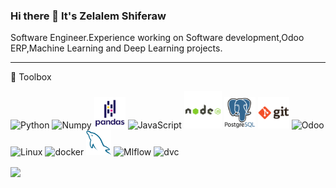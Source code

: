 ### Hi there 👋 It's Zelalem Shiferaw
Software Engineer.Experience working on Software development,Odoo ERP,Machine Learning and Deep Learning projects.

---

🧰 Toolbox

<img src="https://cdn.worldvectorlogo.com/logos/python-5.svg" alt="Python" width="50" height="50"/> <img src="https://cdn.worldvectorlogo.com/logos/numpy-1.svg" alt="Numpy" width="50" height="50"/> <img src="https://github.com/devicons/devicon/blob/master/icons/pandas/pandas-original-wordmark.svg" alt="Pandas" width="50" height="50"/> 
<img src="https://upload.wikimedia.org/wikipedia/commons/0/05/Scikit_learn_logo_small.svg" alt="JavaScript" width="50" height="50"/> 
<img src="https://github.com/devicons/devicon/blob/master/icons/nodejs/nodejs-original-wordmark.svg" alt="NodeJS" width="60" height="60"/>
<img src="https://github.com/devicons/devicon/blob/master/icons/postgresql/postgresql-original-wordmark.svg" alt="PostgreSQL" width="50" height="50"/>
<img src="https://github.com/devicons/devicon/blob/master/icons/git/git-original-wordmark.svg" alt="Git" width="50" height="50"/>
<img src="https://seekvectorlogo.com/wp-content/uploads/2019/06/odoo-vector-logo.png" alt="Odoo" width="50" height="50" />
<img src = "https://img.shields.io/badge/Linux-FCC624?style=flat&logo=Linux&logoColor=white"  alt="Linux" width="40" height="40" />
<img src = "https://img.shields.io/badge/docker-F1502F?style=flat&logo=docker&logoColor=white"  alt="docker" width="40" height="40" />
<img src = "https://github.com/devicons/devicon/blob/master/icons/mysql/mysql-original.svg"  alt="Mysql" width="40" height="40">
<img src = "https://img.shields.io/badge/mlflow-019733?style=flat&logo=mlflow&logoColor=white" alt="Mlflow" width="40" height="40" />
<img src = "https://img.shields.io/badge/dvc-1572B6?style=flat&logo=dvc&logoColor=white" alt="dvc" width="40" height="40"/>


<a href="https://github.com/zelalemshiferaw">
  <img align="center" src="https://github-readme-stats.anuraghazra1.vercel.app/api?username=zelalemshiferaw&show_icons=false&theme=light&line_height=40&title_color=7221ff&count_private=true"
</a>


